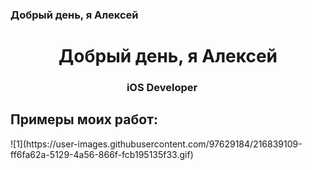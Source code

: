 ### Добрый день, я Алексей

<h1 align="center">Добрый день, я Алексей
<h3 align="center">iOS Developer <img height="15" width="15" src="https://cdn.simpleicons.org/Apple/yellow"/> </h3>
<h2>Примеры моих работ:</h2>
![1](https://user-images.githubusercontent.com/97629184/216839109-ff6fa62a-5129-4a56-866f-fcb195135f33.gif)
